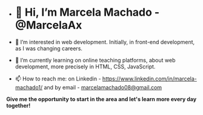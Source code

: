 - <h1>👋 Hi, I’m Marcela Machado - @MarcelaAx </h1>

- 👀 I’m interested in web development. Initially, in front-end development, as I was changing careers.
- 🌱 I’m currently learning on online teaching platforms, about web development, more precisely in HTML, CSS, JavaScript.
- 📫 How to reach me: on Linkedin - https://www.linkedin.com/in/marcela-machado1/ and by email - marcelamachado08@gmail.com

<strong>Give me the opportunity to start in the area and let's learn more every day together!</strong> 

<!---
MarcelaAx/MarcelaAx is a ✨ special ✨ repository because its `README.md` (this file) appears on your GitHub profile.
You can click the Preview link to take a look at your changes.
--->
